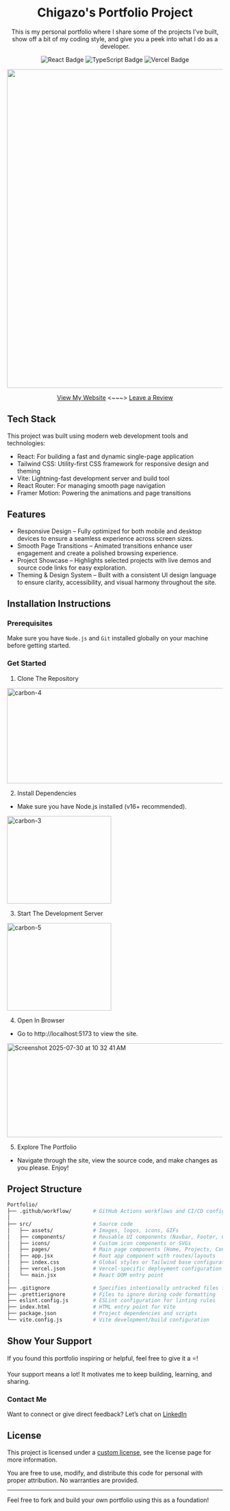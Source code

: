 <h1 align="center">Chigazo's Portfolio Project</h1>

<p align="center">This is my personal portfolio where I share some of the projects I’ve built, show off a bit of my coding style, and give you a peek into what I do as a developer.</p>

<p align="center">
  <img src="https://img.shields.io/badge/React-darkblue?label=Made%20With" alt="React Badge" />
  <img src="https://img.shields.io/badge/Typescript-blue?label=Built%20Using" alt="TypeScript Badge" />
  <img src="https://img.shields.io/badge/Vercel-purple?label=Deployed%20On" alt="Vercel Badge" />
</p>
<p align="center">
  <img width="1470" height="742" alt="Screenshot 2025-07-25 at 2 32 10 PM" src="https://github.com/user-attachments/assets/99aa7fe3-89b3-4ac6-8e37-add668b51f90" />
</p>

<p align="center">
  <a href="https://chigazos-portfolio.vercel.app">View My Website</a> 
  <~~~>
  <a href="https://docs.google.com/forms/d/e/1FAIpQLSeImviIgqXgY4xeQ9tfWYk_rDXdxKaPK0Bo_ve-D4VPNwbRzA/viewform?usp=header">Leave a Review</a>
</p>

## Tech Stack

This project was built using modern web development tools and technologies:

- React: For building a fast and dynamic single-page application
- Tailwind CSS: Utility-first CSS framework for responsive design and theming
- Vite: Lightning-fast development server and build tool
- React Router: For managing smooth page navigation
- Framer Motion: Powering the animations and page transitions

## Features
- Responsive Design – Fully optimized for both mobile and desktop devices to ensure a seamless experience across screen sizes.
- Smooth Page Transitions – Animated transitions enhance user engagement and create a polished browsing experience.
- Project Showcase – Highlights selected projects with live demos and source code links for easy exploration.
- Theming & Design System – Built with a consistent UI design language to ensure clarity, accessibility, and visual harmony throughout the site.

## Installation Instructions
### Prerequisites

Make sure you have `Node.js` and `Git` installed globally on your machine before getting started.

### Get Started

1. Clone The Repository
<img width="597" height="222" alt="carbon-4" src="https://github.com/user-attachments/assets/80986974-629e-44c1-95d3-fcf32cbb46a8" />

2. Install Dependencies
- Make sure you have Node.js installed (v16+ recommended).
<img width="243" height="204" alt="carbon-3" src="https://github.com/user-attachments/assets/bf345a2d-279f-41a6-ab19-22c84f8f741b" />

3. Start The Development Server
<img width="243" height="204" alt="carbon-5" src="https://github.com/user-attachments/assets/d9d61a01-8a11-4116-bfe1-96ecabf868b8" />

4. Open In Browser
- Go to http://localhost:5173 to view the site.
<img width="646" height="219" alt="Screenshot 2025-07-30 at 10 32 41 AM" src="https://github.com/user-attachments/assets/dbe87485-3a08-4fb9-a107-56ffe728ed3b" />

5. Explore The Portfolio
- Navigate through the site, view the source code, and make changes as you please. Enjoy!


## Project Structure

``` bash
Portfolio/
├── .github/workflow/       # GitHub Actions workflows and CI/CD configurations
│
├── src/                    # Source code
│   ├── assets/             # Images, logos, icons, GIFs
│   ├── components/         # Reusable UI components (Navbar, Footer, Cards, etc.)
│   ├── icons/              # Custom icon components or SVGs
│   ├── pages/              # Main page components (Home, Projects, Contact, etc.)
│   ├── app.jsx             # Root app component with routes/layouts
│   ├── index.css           # Global styles or Tailwind base configuration
│   ├── vercel.json         # Vercel-specific deployment configuration
│   └── main.jsx            # React DOM entry point
│
├── .gitignore              # Specifies intentionally untracked files for Git
├── .prettierignore         # Files to ignore during code formatting
├── eslint.config.js        # ESLint configuration for linting rules
├── index.html              # HTML entry point for Vite
├── package.json            # Project dependencies and scripts
└── vite.config.js          # Vite development/build configuration
```
## Show Your Support

If you found this portfolio inspiring or helpful, feel free to give it a ⭐️!

Your support means a lot! It motivates me to keep building, learning, and sharing.

### Contact Me

Want to connect or give direct feedback? Let’s chat on 
<a href="www.linkedin.com/in/chigazo-graham">LinkedIn</a>

## License

This project is licensed under a [custom license](https://github.com/A1-4U2T1NN/Portfolio/tree/main?tab=License-1-ov-file), see the license page for more information.

You are free to use, modify, and distribute this code for personal with proper attribution. No warranties are provided.

---

Feel free to fork and build your own portfolio using this as a foundation!

